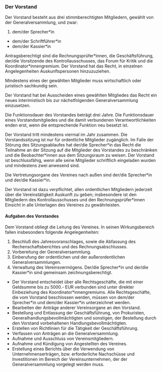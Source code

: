 ### Der Vorstand

Der Vorstand besteht aus drei stimmberechtigten Mitgliedern, gewählt von der Generalversammlung, und zwar:

1. dem/der Sprecher\*in
* dem/der Schriftführer\*in
* dem/der Kassier\*in

Antragsberechtigt sind die Rechnungsprüfer\*innen, die Geschäftsführung, der/die Vorsitzende des Kontrollausschusses, das Forum für Kritik und die Koordinator\*innengremium.
Der Vorstand hat das Recht, in einzelnen Angelegenheiten Auskunftspersonen hinzuzuziehen.

Mindestens eines der gewählten Mitglieder muss wirtschaftlich oder juristisch sachkundig sein.

Der Vorstand hat bei Ausscheiden eines gewählten Mitgliedes das Recht ein neues interimistisch bis zur nächstfolgenden Generalversammlung einzusetzen.

Die Funktionsdauer des Vorstandes beträgt drei Jahre.
Die Funktionsdauer eines Vorstandsmitgliedes und die damit verbundenen Verantwortlichkeiten enden erst, wenn die entsprechende Funktion neu besetzt ist.

Der Vorstand tritt mindestens viermal im Jahr zusammen. Die Vorstandssitzung ist nur für ordentliche Mitglieder zugänglich. Im Falle der Störung des Sitzungsablaufes hat der/die Sprecher\*in das Recht die Teilnahme an der Sitzung auf die Mitglieder des Vorstandes zu beschränken und die Beobachter\*innen aus dem Sitzungsraum zu weisen.
Der Vorstand ist beschlussfähig, wenn alle seine Mitglieder schriftlich eingeladen wurden und mindestens zwei anwesend sind.

Die Vertretungsorgane des Vereines nach außen sind der/die Sprecher\*in und der/die Kassier\*in.

Der Vorstand ist dazu verpflichtet, allen ordentlichen Mitgliedern jederzeit über die Vereinstätigkeit Auskunft zu geben; insbesondere ist den Mitgliedern des Kontrollausschusses und den Rechnungsprüfer\*innen Einsicht in alle Unterlagen des Vereines zu gewährleisten.

#### Aufgaben des Vorstandes
Dem Vorstand obliegt die Leitung des Vereines. In seinen Wirkungsbereich fallen insbesonders folgende Angelegenheiten:

1. Beschluß des Jahresvoranschlages, sowie die Abfassung des Rechenschaftsberichtes und des Rechnungsabschlusses.
2. Vorbereitung der Generalversammlung.
3. Einberufung der ordentlichen und der außerordentlichen Generalversammlungen.
4. Verwaltung des Vereinsvermögens. Der/die Sprecher\*in und der/die Kassier\*in sind gemeinsam zeichnungsberechtigt.
* Der Vorstand entscheidet über alle Rechtsgeschäfte, die mit einer Geldsumme bis zu 5000.- EUR verbunden sind unter direkter Einbeziehung des Koordinator\*innengremiums. Alle Rechtsgeschäfte, die vom Vorstand beschlossen werden, müssen von dem/der Sprecher\*in und dem/der Kassier\*in unterzeichnet werden.
* Bearbeiten der Anträge anderer Vereinsorgane an den Vorstand.
* Bestellung und Entlassung der Geschäftsführung, von Prokuristen,
Generalhandlungsbevollmächtigten und sonstigen, der Bestellung durch den Vorstand
vorbehaltenen Handlungsbevollmächtigten.
* Erstellen von Richtlinien für die Tätigkeit der Geschäftsführung.
* Verfassen von Anträgen an die Generalversammlung.
* Aufnahme und Ausschluss von Vereinsmitgliedern.
* Aufnahme und Kündigung von Angestellten des Vereines.
* Erstellung eines Berichts über die Verwendung von Unternehmenserträgen, bzw. erforderliche Nachschüsse und Investitionen im Bereich der Vereinsunternehmen, der der Generalversammlung vorgelegt werden muss.
